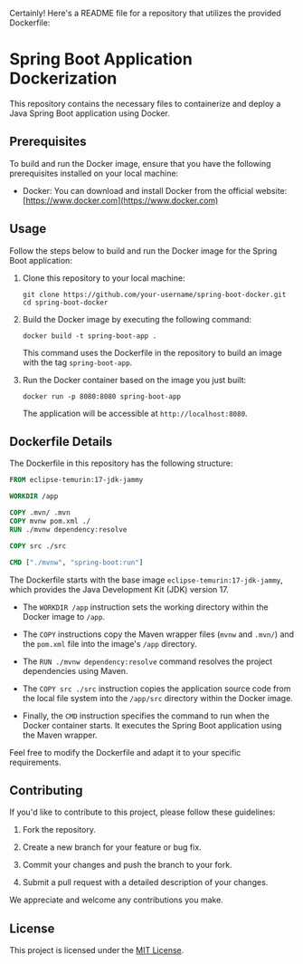 Certainly! Here's a README file for a repository that utilizes the provided Dockerfile:

# Spring Boot Application Dockerization

This repository contains the necessary files to containerize and deploy a Java Spring Boot application using Docker.

## Prerequisites

To build and run the Docker image, ensure that you have the following prerequisites installed on your local machine:

- Docker: You can download and install Docker from the official website: [https://www.docker.com](https://www.docker.com)

## Usage

Follow the steps below to build and run the Docker image for the Spring Boot application:

1. Clone this repository to your local machine:

   ```shell
   git clone https://github.com/your-username/spring-boot-docker.git
   cd spring-boot-docker
   ```

2. Build the Docker image by executing the following command:

   ```shell
   docker build -t spring-boot-app .
   ```

   This command uses the Dockerfile in the repository to build an image with the tag `spring-boot-app`.

3. Run the Docker container based on the image you just built:

   ```shell
   docker run -p 8080:8080 spring-boot-app
   ```

   The application will be accessible at `http://localhost:8080`.

## Dockerfile Details

The Dockerfile in this repository has the following structure:

```dockerfile
FROM eclipse-temurin:17-jdk-jammy

WORKDIR /app

COPY .mvn/ .mvn
COPY mvnw pom.xml ./
RUN ./mvnw dependency:resolve

COPY src ./src

CMD ["./mvnw", "spring-boot:run"]
```

The Dockerfile starts with the base image `eclipse-temurin:17-jdk-jammy`, which provides the Java Development Kit (JDK) version 17.

- The `WORKDIR /app` instruction sets the working directory within the Docker image to `/app`.

- The `COPY` instructions copy the Maven wrapper files (`mvnw` and `.mvn/`) and the `pom.xml` file into the image's `/app` directory.

- The `RUN ./mvnw dependency:resolve` command resolves the project dependencies using Maven.

- The `COPY src ./src` instruction copies the application source code from the local file system into the `/app/src` directory within the Docker image.

- Finally, the `CMD` instruction specifies the command to run when the Docker container starts. It executes the Spring Boot application using the Maven wrapper.

Feel free to modify the Dockerfile and adapt it to your specific requirements.

## Contributing

If you'd like to contribute to this project, please follow these guidelines:

1. Fork the repository.

2. Create a new branch for your feature or bug fix.

3. Commit your changes and push the branch to your fork.

4. Submit a pull request with a detailed description of your changes.

We appreciate and welcome any contributions you make.

## License

This project is licensed under the [MIT License](LICENSE).
